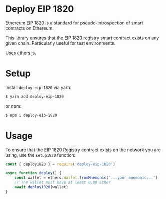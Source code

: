 # Deploy EIP 1820

Ethereum [EIP 1820](https://github.com/ethereum/EIPs/blob/master/EIPS/eip-1820.md) is a standard for pseudo-introspection of smart contracts on Ethereum.

This library ensures that the EIP 1820 registry smart contract exists on any given chain.  Particularly useful for test environments.

Uses [ethers.js](https://docs.ethers.io/ethers.js/html/index.html).

# Setup

Install `deploy-eip-1820` via yarn:

```sh
$ yarn add deploy-eip-1820
```

or npm:

```sh
$ npm i deploy-eip-1820
```

# Usage

To ensure that the EIP 1820 Registry contract exists on the network you are using, use the `setup1820` function:

```javascript
const { deploy1820 } = require('deploy-eip-1820')

async function deploy() {
    const wallet = ethers.Wallet.fromMnemonic("...your mnemonic...")
    // The wallet must have at least 0.08 Ether
    await deploy1820(wallet)
}

```
